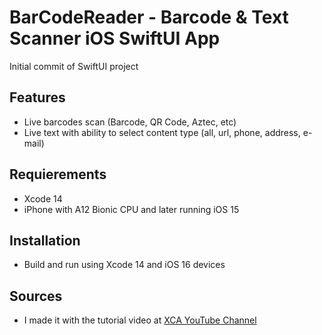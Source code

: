 # BarCodeReader - Barcode & Text Scanner iOS SwiftUI App 
Initial commit of SwiftUI project

## Features
- Live barcodes scan (Barcode, QR Code, Aztec, etc)
- Live text with ability to select content type (all, url, phone, address, e-mail) 

## Requierements
- Xcode 14
- iPhone with A12 Bionic CPU and later running iOS 15 

## Installation
- Build and run using Xcode 14 and iOS 16 devices 

## Sources
- I made it with the tutorial video at [XCA YouTube Channel](https://youtu.be/QQjLOlkxpvc)
